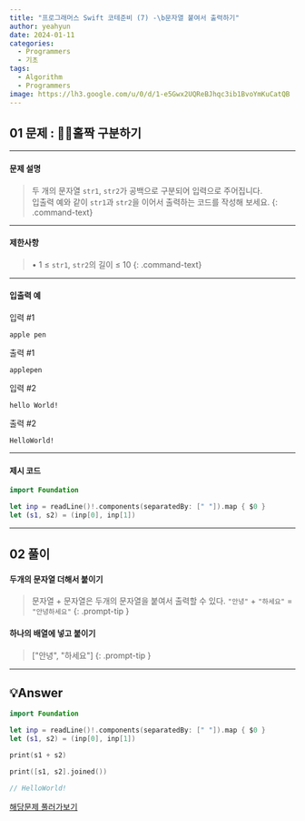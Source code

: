 ```yaml
---
title: "프로그래머스 Swift 코테준비 (7) -\b문자열 붙여서 출력하기"
author: yeahyun
date: 2024-01-11
categories:
  - Programmers
  - 기초
tags:
  - Algorithm
  - Programmers
image: https://lh3.google.com/u/0/d/1-e5Gwx2UQReBJhqc3ib1BvoYmKuCatQB
---
```

## 01 문제 : 홀짝 구분하기
---
#### 문제 설명

>두 개의 문자열 `str1`, `str2`가 공백으로 구분되어 입력으로 주어집니다.  
입출력 예와 같이 `str1`과 `str2`을 이어서 출력하는 코드를 작성해 보세요.
{: .command-text}

- ---
#### 제한사항
>• 1 ≤ `str1`, `str2`의 길이 ≤ 10
{: .command-text}

---

#### 입출력 예

입력 #1
```
apple pen
```

출력 #1
```
applepen
```


입력 #2
```
hello World!
```

출력 #2
```
HelloWorld!
```

---

#### 제시 코드

```swift
import Foundation

let inp = readLine()!.components(separatedBy: [" "]).map { $0 }
let (s1, s2) = (inp[0], inp[1])

```



---

## 02 풀이

#### 두개의 문자열 더해서 붙이기
> 문자열 + 문자열은 두개의 문자열을 붙여서 출력할 수 있다.
> `"안녕"` + `"하세요"` = `"안녕하세요"`
{: .prompt-tip }

#### 하나의 배열에 넣고 붙이기
> ["안녕", "하세요"]
{: .prompt-tip }

---

## 💡Answer

```swift
import Foundation

let inp = readLine()!.components(separatedBy: [" "]).map { $0 }
let (s1, s2) = (inp[0], inp[1])

print(s1 + s2)

print([s1, s2].joined())

// HelloWorld!
```


[해당문제 풀러가보기](https://school.programmers.co.kr/learn/courses/30/lessons/181946)


